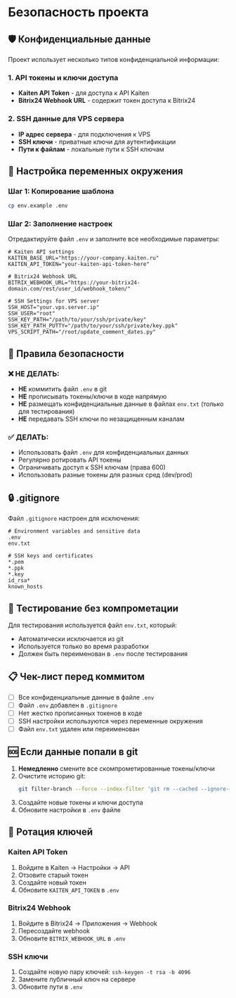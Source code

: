 # Безопасность проекта

## 🛡️ Конфиденциальные данные

Проект использует несколько типов конфиденциальной информации:

### 1. API токены и ключи доступа
- **Kaiten API Token** - для доступа к API Kaiten
- **Bitrix24 Webhook URL** - содержит токен доступа к Bitrix24

### 2. SSH данные для VPS сервера
- **IP адрес сервера** - для подключения к VPS
- **SSH ключи** - приватные ключи для аутентификации
- **Пути к файлам** - локальные пути к SSH ключам

## 📁 Настройка переменных окружения

### Шаг 1: Копирование шаблона
```bash
cp env.example .env
```

### Шаг 2: Заполнение настроек
Отредактируйте файл `.env` и заполните все необходимые параметры:

```env
# Kaiten API settings
KAITEN_BASE_URL="https://your-company.kaiten.ru"
KAITEN_API_TOKEN="your-kaiten-api-token-here"

# Bitrix24 Webhook URL
BITRIX_WEBHOOK_URL="https://your-bitrix24-domain.com/rest/user_id/webhook_token/"

# SSH Settings for VPS server
SSH_HOST="your.vps.server.ip"
SSH_USER="root"
SSH_KEY_PATH="/path/to/your/ssh/private/key"
SSH_KEY_PATH_PUTTY="/path/to/your/ssh/private/key.ppk"
VPS_SCRIPT_PATH="/root/update_comment_dates.py"
```

## 🚨 Правила безопасности

### ❌ НЕ ДЕЛАТЬ:
- **НЕ** коммитить файл `.env` в git
- **НЕ** прописывать токены/ключи в коде напрямую
- **НЕ** размещать конфиденциальные данные в файлах `env.txt` (только для тестирования)
- **НЕ** передавать SSH ключи по незащищенным каналам

### ✅ ДЕЛАТЬ:
- Использовать файл `.env` для конфиденциальных данных
- Регулярно ротировать API токены
- Ограничивать доступ к SSH ключам (права 600)
- Использовать разные токены для разных сред (dev/prod)

## 🔒 .gitignore

Файл `.gitignore` настроен для исключения:
```gitignore
# Environment variables and sensitive data
.env
env.txt

# SSH keys and certificates
*.pem
*.ppk
*.key
id_rsa*
known_hosts
```

## 🧪 Тестирование без компрометации

Для тестирования используется файл `env.txt`, который:
- Автоматически исключается из git
- Используется только во время разработки
- Должен быть переименован в `.env` после тестирования

## 📋 Чек-лист перед коммитом

- [ ] Все конфиденциальные данные в файле `.env`
- [ ] Файл `.env` добавлен в `.gitignore`
- [ ] Нет жестко прописанных токенов в коде
- [ ] SSH настройки используются через переменные окружения
- [ ] Файл `env.txt` удален или переименован

## 🆘 Если данные попали в git

1. **Немедленно** смените все скомпрометированные токены/ключи
2. Очистите историю git:
   ```bash
   git filter-branch --force --index-filter 'git rm --cached --ignore-unmatch .env' --prune-empty --tag-name-filter cat -- --all
   ```
3. Создайте новые токены и ключи доступа
4. Обновите настройки в `.env` файле

## 🔄 Ротация ключей

### Kaiten API Token
1. Войдите в Kaiten → Настройки → API
2. Отзовите старый токен
3. Создайте новый токен
4. Обновите `KAITEN_API_TOKEN` в `.env`

### Bitrix24 Webhook
1. Войдите в Bitrix24 → Приложения → Webhook
2. Пересоздайте webhook
3. Обновите `BITRIX_WEBHOOK_URL` в `.env`

### SSH ключи
1. Создайте новую пару ключей: `ssh-keygen -t rsa -b 4096`
2. Замените публичный ключ на сервере
3. Обновите пути в `.env` 